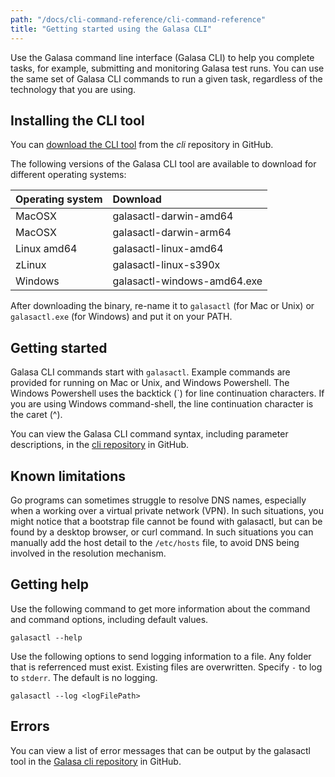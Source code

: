```yaml
---
path: "/docs/cli-command-reference/cli-command-reference"
title: "Getting started using the Galasa CLI"
---
```


Use the Galasa command line interface (Galasa CLI) to help you complete tasks, for example, submitting and monitoring Galasa test runs. You can use the same set of Galasa CLI commands to run a given task, regardless of the technology that you are using. 

## Installing the CLI tool

You can [download the CLI tool](https://github.com/galasa-dev/cli/releases) from the _cli_ repository in GitHub. 

The following versions of the Galasa CLI tool are available to download for different operating systems:

| Operating system  |  Download  |
| :---- | :-------- | 
| MacOSX  | galasactl-darwin-amd64 |
| MacOSX  | galasactl-darwin-arm64 |
| Linux amd64 | galasactl-linux-amd64 | 
| zLinux  | galasactl-linux-s390x | 
| Windows | galasactl-windows-amd64.exe | 

After downloading the binary, re-name it to `galasactl` (for Mac or Unix) or `galasactl.exe` (for Windows) and put it on your PATH.

## Getting started 

Galasa CLI commands start with `galasactl`. Example commands are provided for running on Mac or Unix, and Windows Powershell. The Windows Powershell uses the backtick (`) for line continuation characters. If you are using Windows command-shell, the line continuation character is the caret (^). 

You can view the Galasa CLI command syntax, including parameter descriptions, in the <a href=https://github.com/galasa-dev/cli/blob/main/docs/generated/galasactl.md target="_blank"> cli repository</a> in GitHub.


## Known limitations

Go programs can sometimes struggle to resolve DNS names, especially when a working over a virtual private network (VPN). In such situations, you might notice that a bootstrap file cannot be found with galasactl, but can be found by a desktop browser, or curl command. In such situations you can manually add the host detail to the `/etc/hosts` file, to avoid DNS being involved in the resolution mechanism.


## Getting help

Use the following command to get more information about the command and command options, including default values.

```
galasactl --help
```

Use the following options to send logging information to a file. Any folder that is referrenced must exist. Existing files are overwritten. Specify `-` to log to `stderr`. The default is no logging.

```
galasactl --log <logFilePath>  
```  

## Errors

You can view a list of error messages that can be output by the galasactl tool in the <a href="https://github.com/galasa-dev/cli/blob/main/docs/generated/errors-list.md" target="_blank"> Galasa cli repository</a> in GitHub.








